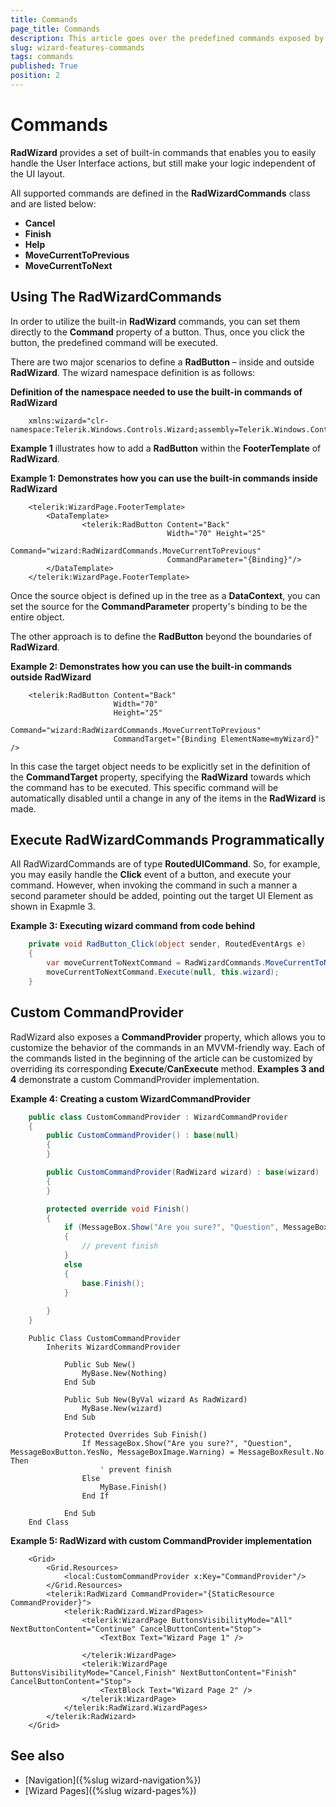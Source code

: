 ```yaml
---
title: Commands
page_title: Commands
description: This article goes over the predefined commands exposed by the RadWizard. 
slug: wizard-features-commands
tags: commands
published: True
position: 2
---
```


# Commands

__RadWizard__ provides a set of built-in commands that enables you to easily handle the User Interface actions, but still make your logic independent of the UI layout. 

All supported commands are defined in the __RadWizardCommands__ class and are listed below:

* __Cancel__
* __Finish__
* __Help__
* __MoveCurrentToPrevious__
* __MoveCurrentToNext__

## Using The RadWizardCommands

In order to utilize the built-in __RadWizard__ commands, you can set them directly to the __Command__ property of a button. Thus, once you click the button, the predefined command will be executed.  

There are two major scenarios to define a __RadButton__ – inside and outside __RadWizard__. The wizard namespace definition is as follows:

__Definition of the namespace needed to use the built-in commands of RadWizard__
```XAML
	xmlns:wizard="clr-namespace:Telerik.Windows.Controls.Wizard;assembly=Telerik.Windows.Controls.Navigation"
```

__Example 1__ illustrates how to add a __RadButton__ within the __FooterTemplate__ of __RadWizard__.

__Example 1: Demonstrates how you can use the built-in commands inside RadWizard__
```XAML
	<telerik:WizardPage.FooterTemplate>
	    <DataTemplate>
	            <telerik:RadButton Content="Back" 
								   Width="70" Height="25"
								   Command="wizard:RadWizardCommands.MoveCurrentToPrevious"
								   CommandParameter="{Binding}"/>
	    </DataTemplate>
	</telerik:WizardPage.FooterTemplate>
```

Once the source object is defined up in the tree as a __DataContext__, you can set the source for the __CommandParameter__ property's binding to be the entire object.

The other approach is to define the __RadButton__ beyond the boundaries of __RadWizard__.

__Example 2: Demonstrates how you can use the built-in commands outside RadWizard__
```XAML
	<telerik:RadButton Content="Back" 
	                   Width="70" 
                       Height="25"
	                   Command="wizard:RadWizardCommands.MoveCurrentToPrevious"
	                   CommandTarget="{Binding ElementName=myWizard}" />
```

In this case the target object needs to be explicitly set in the definition of the __CommandTarget__ property, specifying the __RadWizard__ towards which the command has to be executed. This specific command will be automatically disabled until a change in any of the items in the __RadWizard__ is made.

## Execute RadWizardCommands Programmatically

All RadWizardCommands are of type __RoutedUICommand__. So, for example, you may easily handle the __Click__ event of a button, and execute your command. However, when invoking the command in such a manner a second parameter should be added, pointing out the target UI Element as shown in Exapmle 3.

__Example 3: Executing wizard command from code behind__
```C#
	private void RadButton_Click(object sender, RoutedEventArgs e)
	{
		var moveCurrentToNextCommand = RadWizardCommands.MoveCurrentToNext as RoutedUICommand; 
		moveCurrentToNextCommand.Execute(null, this.wizard); 
	}
```

## Custom CommandProvider

RadWizard also exposes a __CommandProvider__ property, which allows you to customize the behavior of the commands in an MVVM-friendly way. Each of the commands listed in the beginning of the article can be customized by overriding its corresponding __Execute__/__CanExecute__ method. __Examples 3 and 4__ demonstrate a custom CommandProvider implementation. 

__Example 4: Creating a custom WizardCommandProvider__
```C#
	public class CustomCommandProvider : WizardCommandProvider
    {
        public CustomCommandProvider() : base(null)
        {
        }

        public CustomCommandProvider(RadWizard wizard) : base(wizard)
        {
        }

        protected override void Finish()
        {
            if (MessageBox.Show("Are you sure?", "Question", MessageBoxButton.YesNo, MessageBoxImage.Warning) == MessageBoxResult.No)
            {
                // prevent finish
            }
            else
            {
                base.Finish();
            }
            
        }
    }
```
```VB.NET
	Public Class CustomCommandProvider
		Inherits WizardCommandProvider

			Public Sub New()
				MyBase.New(Nothing)
			End Sub

			Public Sub New(ByVal wizard As RadWizard)
				MyBase.New(wizard)
			End Sub

			Protected Overrides Sub Finish()
				If MessageBox.Show("Are you sure?", "Question", MessageBoxButton.YesNo, MessageBoxImage.Warning) = MessageBoxResult.No Then
					' prevent finish
				Else
					MyBase.Finish()
				End If

			End Sub
	End Class
```

__Example 5: RadWizard with custom CommandProvider implementation__
```XAML
	<Grid>
        <Grid.Resources>
            <local:CustomCommandProvider x:Key="CommandProvider"/>
        </Grid.Resources>
		<telerik:RadWizard CommandProvider="{StaticResource CommandProvider}">
			<telerik:RadWizard.WizardPages>
                <telerik:WizardPage ButtonsVisibilityMode="All" NextButtonContent="Continue" CancelButtonContent="Stop">
                    <TextBox Text="Wizard Page 1" />
                   
                </telerik:WizardPage>
                <telerik:WizardPage ButtonsVisibilityMode="Cancel,Finish" NextButtonContent="Finish" CancelButtonContent="Stop">
                    <TextBlock Text="Wizard Page 2" />
                </telerik:WizardPage>
            </telerik:RadWizard.WizardPages>
		</telerik:RadWizard>
    </Grid>
```

## See also 

* [Navigation]({%slug wizard-navigation%})
* [Wizard Pages]({%slug wizard-pages%})